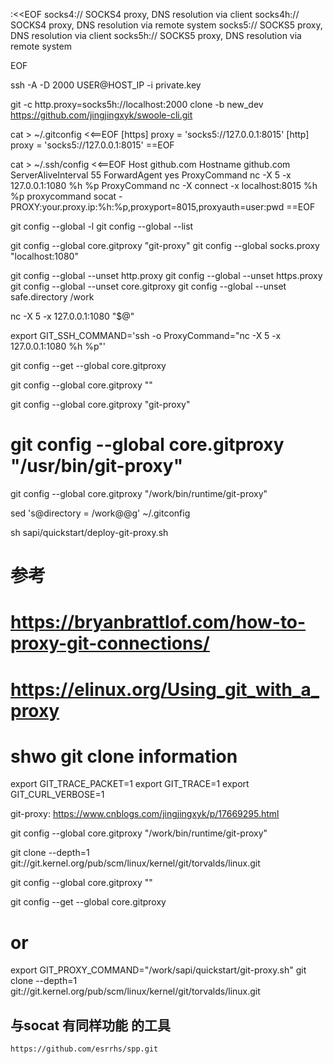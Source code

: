 :<<EOF
socks4://	SOCKS4 proxy, DNS resolution via client
socks4h://	SOCKS4 proxy, DNS resolution via remote system
socks5://	SOCKS5 proxy, DNS resolution via client
socks5h://	SOCKS5 proxy, DNS resolution via remote system

EOF


ssh -A -D 2000 USER@HOST_IP -i private.key


git -c http.proxy=socks5h://localhost:2000 clone -b new_dev https://github.com/jingjingxyk/swoole-cli.git



cat > ~/.gitconfig <<==EOF
[https]
proxy = 'socks5://127.0.0.1:8015'
[http]
proxy = 'socks5://127.0.0.1:8015'
==EOF




cat > ~/.ssh/config <<==EOF
Host github.com
Hostname github.com
ServerAliveInterval 55
ForwardAgent yes
ProxyCommand nc -X 5 -x 127.0.0.1:1080 %h %p
ProxyCommand nc -X connect -x localhost:8015 %h %p
proxycommand socat - PROXY:your.proxy.ip:%h:%p,proxyport=8015,proxyauth=user:pwd
==EOF



git config --global -l
git config --global --list

git config --global core.gitproxy "git-proxy"
git config --global socks.proxy "localhost:1080"


git config --global --unset http.proxy
git config --global --unset https.proxy
git config --global --unset core.gitproxy
git config --global --unset safe.directory /work

nc -X 5 -x 127.0.0.1:1080 "$@"




export GIT_SSH_COMMAND='ssh -o ProxyCommand="nc -X 5 -x 127.0.0.1:1080 %h %p"'


git config --get --global core.gitproxy

git config --global core.gitproxy ""

git config --global core.gitproxy "git-proxy"
# git config --global core.gitproxy "/usr/bin/git-proxy"

git config --global core.gitproxy "/work/bin/runtime/git-proxy"

sed 's@directory = /work@@g' ~/.gitconfig


sh sapi/quickstart/deploy-git-proxy.sh

# 参考
# https://bryanbrattlof.com/how-to-proxy-git-connections/

# https://elinux.org/Using_git_with_a_proxy

# shwo git clone information

export GIT_TRACE_PACKET=1
export GIT_TRACE=1
export GIT_CURL_VERBOSE=1


git-proxy:  https://www.cnblogs.com/jingjingxyk/p/17669295.html

git config --global core.gitproxy "/work/bin/runtime/git-proxy"

git clone --depth=1 git://git.kernel.org/pub/scm/linux/kernel/git/torvalds/linux.git

git config --global core.gitproxy ""

git config --get --global core.gitproxy

# or

export GIT_PROXY_COMMAND="/work/sapi/quickstart/git-proxy.sh"
git clone --depth=1 git://git.kernel.org/pub/scm/linux/kernel/git/torvalds/linux.git



##  与socat 有同样功能 的工具
    https://github.com/esrrhs/spp.git
